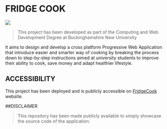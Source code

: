 
# FRIDGE COOK 
![](https://fridgecook.club/Assets/FC_LOGOx256.png)
> This project has been developed as part of the Computing and Web Development Degree at Buckinghamshire New University


It aims to design and develop a cross platform Progressive Web Application that introduce easier and smarter way of cooking by breaking the process down to step-by-step instructions aimed at university students to improve their ability to cook, save money and adapt healthier lifestyle.


## ACCESSIBILITY
This project has been deployed and is publicly accessible on [FridgeCook](https://www.FridgeCook.club) website.


##DISCLAIMER
> This repository has been made publicly available to simply showcase the source code of the application.
